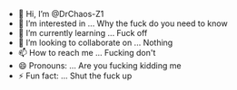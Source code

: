 - 👋 Hi, I’m @DrChaos-Z1
- 👀 I’m interested in ... Why the fuck do you need to know
- 🌱 I’m currently learning ... Fuck off
- 💞️ I’m looking to collaborate on ... Nothing
- 📫 How to reach me ... Fucking don't
- 😄 Pronouns: ... Are you fucking kidding me
- ⚡ Fun fact: ... Shut the fuck up

<!---
DrChaos-Z1/DrChaos-Z1 is a ✨ special ✨ repository because its `README.md` (this file) appears on your GitHub profile.
You can click the Preview link to take a look at your changes.
--->
